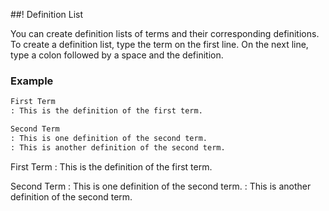 ##! Definition List

You can create definition lists of terms and their corresponding definitions. To create a definition list, type the term on the first line. On the next line, type a colon followed by a space and the definition.

### Example

```md
First Term
: This is the definition of the first term.

Second Term
: This is one definition of the second term.
: This is another definition of the second term.
```

First Term
: This is the definition of the first term.

Second Term
: This is one definition of the second term.
: This is another definition of the second term.

